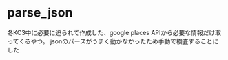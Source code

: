 # parse_json
冬KC3中に必要に迫られて作成した、google places APIから必要な情報だけ取ってくるやつ。
jsonのパースがうまく動かなかったため手動で検査することにした

